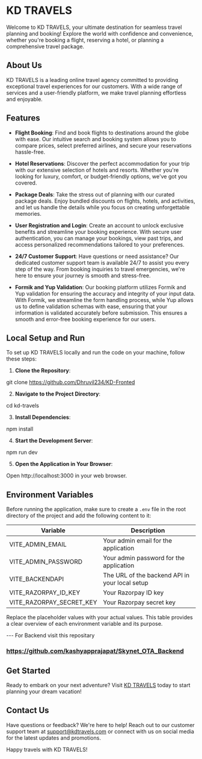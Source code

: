 # KD TRAVELS

Welcome to KD TRAVELS, your ultimate destination for seamless travel planning and booking! Explore the world with confidence and convenience, whether you're booking a flight, reserving a hotel, or planning a comprehensive travel package.

## About Us

KD TRAVELS is a leading online travel agency committed to providing exceptional travel experiences for our customers. With a wide range of services and a user-friendly platform, we make travel planning effortless and enjoyable.

## Features

- **Flight Booking**: Find and book flights to destinations around the globe with ease. Our intuitive search and booking system allows you to compare prices, select preferred airlines, and secure your reservations hassle-free.

- **Hotel Reservations**: Discover the perfect accommodation for your trip with our extensive selection of hotels and resorts. Whether you're looking for luxury, comfort, or budget-friendly options, we've got you covered.

- **Package Deals**: Take the stress out of planning with our curated package deals. Enjoy bundled discounts on flights, hotels, and activities, and let us handle the details while you focus on creating unforgettable memories.

- **User Registration and Login**: Create an account to unlock exclusive benefits and streamline your booking experience. With secure user authentication, you can manage your bookings, view past trips, and access personalized recommendations tailored to your preferences.

- **24/7 Customer Support**: Have questions or need assistance? Our dedicated customer support team is available 24/7 to assist you every step of the way. From booking inquiries to travel emergencies, we're here to ensure your journey is smooth and stress-free.

- **Formik and Yup Validation**: Our booking platform utilizes Formik and Yup validation for ensuring the accuracy and integrity of your input data. With Formik, we streamline the form handling process, while Yup allows us to define validation schemas with ease, ensuring that your information is validated accurately before submission. This ensures a smooth and error-free booking experience for our users.

## Local Setup and Run

To set up KD TRAVELS locally and run the code on your machine, follow these steps:

1. **Clone the Repository**:

git clone  https://github.com/Dhruvil234/KD-Fronted

2. **Navigate to the Project Directory**:

cd kd-travels

3. **Install Dependencies**:

npm install

4. **Start the Development Server**:

npm run dev 

5. **Open the Application in Your Browser**:

Open http://localhost:3000 in your web browser.

## Environment Variables

Before running the application, make sure to create a `.env` file in the root directory of the project and add the following content to it:

| Variable                | Description                                    |
|-------------------------|------------------------------------------------|
|  VITE_ADMIN_EMAIL      | Your admin email for the application           |
|  VITE_ADMIN_PASSWORD   | Your admin password for the application        |
|  VITE_BACKENDAPI       | The URL of the backend API in your local setup |
|  VITE_RAZORPAY_ID_KEY  | Your Razorpay ID key                           |
|  VITE_RAZORPAY_SECRET_KEY | Your Razorpay secret key                     |


Replace the placeholder values with your actual values. This table provides a clear overview of each environment variable and its purpose.

--- For Backend visit this repositary 
### https://github.com/kashyapprajapat/Skynet_OTA_Backend 

## Get Started

Ready to embark on your next adventure? Visit [KD TRAVELS](https://www.kdtravels.com) today to start planning your dream vacation!

## Contact Us

Have questions or feedback? We're here to help! Reach out to our customer support team at support@kdtravels.com or connect with us on social media for the latest updates and promotions.

Happy travels with KD TRAVELS!


